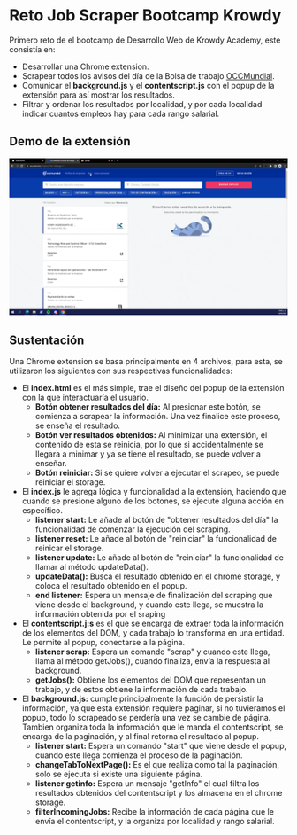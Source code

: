 # Reto Job Scraper Bootcamp Krowdy

Primero reto de el bootcamp de Desarrollo Web de Krowdy Academy, este consistía en:

- Desarrollar una Chrome extension.
- Scrapear todos los avisos del día de la Bolsa de trabajo [OCCMundial](https://www.occ.com.mx/empleos/?tm=0&page=1).
- Comunicar el **background.js** y el **contentscript.js** con el popup de la extensión para así mostrar los resultados.
- Filtrar y ordenar los resultados por localidad, y por cada localidad indicar cuantos empleos hay para cada rango salarial.

## Demo de la extensión

![demo](./demo.gif)

## Sustentación

Una Chrome extension se basa principalmente en 4 archivos, para esta, se utilizaron los siguientes con sus respectivas funcionalidades:

- El **index.html** es el más simple, trae el diseño del popup de la extensión con la que interactuaría el usuario.
  - **Botón obtener resultados del día:** Al presionar este botón, se comienza a scrapear la información. Una vez finalice este proceso, se enseña el resultado.
  - **Botón ver resultados obtenidos:** Al minimizar una extensión, el contenido de esta se reinicia, por lo que si accidentalmente se llegara a minimar y ya se tiene el resultado, se puede volver a enseñar.
  - **Botón reiniciar:** Si se quiere volver a ejecutar el scrapeo, se puede reiniciar el storage.
- El **index.js** le agrega lógica y funcionalidad a la extensión, haciendo que cuando se presione alguno de los botones, se ejecute alguna acción en específico.
  - **listener start:** Le añade al botón de "obtener resultados del día" la funcionalidad de comenzar la ejecución del scraping.
  - **listener reset:** Le añade al botón de "reiniciar" la funcionalidad de reinicar el storage.
  - **listener update:** Le añade al botón de "reiniciar" la funcionalidad de llamar al método updateData().
  - **updateData():** Busca el resultado obtenido en el chrome storage, y coloca el resultado obtenido en el popup.
  - **end listener:** Espera un mensaje de finalización del scraping que viene desde el background, y cuando este llega, se muestra la información obtenida por el sraping
- El **contentscript.j:s** es el que se encarga de extraer toda la información de los elementos del DOM, y cada trabajo lo transforma en una entidad. Le permite al popup, conectarse a la página.
  - **listener scrap:** Espera un comando "scrap" y cuando este llega, llama al método getJobs(), cuando finaliza, envía la respuesta al background.
  - **getJobs():** Obtiene los elementos del DOM que representan un trabajo, y de estos obtiene la información de cada trabajo.
- El **background.js:** cumple principalmente la función de persistir la información, ya que esta extensión requiere paginar, si no tuvieramos el popup, todo lo scrapeado se perdería una vez se cambie de página. Tambien organiza toda la información que le manda el contentscript, se encarga de la paginación, y al final retorna el resultado al popup.
  - **listener start:** Espera un comando "start" que viene desde el popup, cuando este llega comienza el proceso de la paginación.
  - **changeTabToNextPage():** Es el que realiza como tal la paginación, solo se ejecuta si existe una siguiente página.
  - **listener getinfo:** Espera un mensaje "getInfo" el cual filtra los resultados obtenidos del contentscript y los almacena en el chrome storage.
  - **filterIncomingJobs:** Recibe la información de cada página que le envía el contentscript, y la organiza por localidad y rango salarial.
